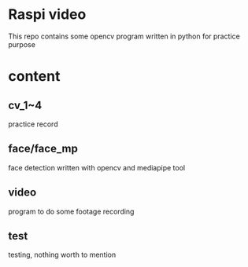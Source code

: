 # Raspi video
This repo contains some opencv program written in python for practice purpose

# content
## cv_1~4
practice record

## face/face_mp
face detection written with opencv and mediapipe tool

## video
program to do some footage recording

## test
testing, nothing worth to mention
